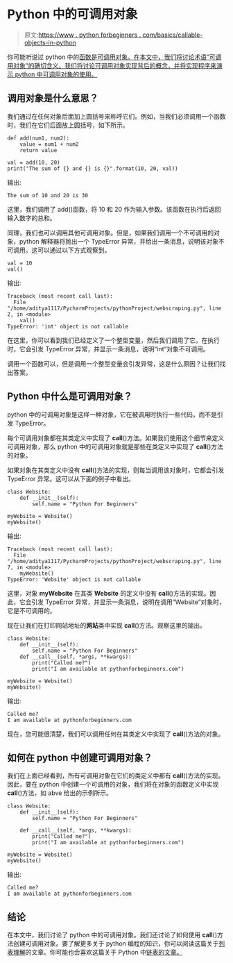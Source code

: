 # Python 中的可调用对象

> 原文:[https://www . python forbeginners . com/basics/callable-objects-in-python](https://www.pythonforbeginners.com/basics/callable-objects-in-python)

你可能听说过 python 中的[函数是可调用对象。在本文中，我们将讨论术语“可调用对象”的确切含义。我们将讨论可调用对象实现背后的概念，并将实现程序来演示 python 中可调用对象的使用。](https://www.pythonforbeginners.com/basics/python-functions-cheat-sheet)

## 调用对象是什么意思？

我们通过在任何对象后面加上圆括号来称呼它们。例如，当我们必须调用一个函数时，我们在它们后面放上圆括号，如下所示。

```
def add(num1, num2):
    value = num1 + num2
    return value

val = add(10, 20)
print("The sum of {} and {} is {}".format(10, 20, val))
```

输出:

```
The sum of 10 and 20 is 30
```

这里，我们调用了 add()函数，将 10 和 20 作为输入参数。该函数在执行后返回输入数字的总和。

同理，我们也可以调用其他可调用对象。但是，如果我们调用一个不可调用的对象，python 解释器将抛出一个 TypeError 异常，并给出一条消息，说明该对象不可调用。这可以通过以下方式观察到。

```
val = 10
val()
```

输出:

```
Traceback (most recent call last):
  File "/home/aditya1117/PycharmProjects/pythonProject/webscraping.py", line 2, in <module>
    val()
TypeError: 'int' object is not callable 
```

在这里，你可以看到我们已经定义了一个整型变量，然后我们调用了它。在执行时，它会引发 TypeError 异常，并显示一条消息，说明“int”对象不可调用。

调用一个函数可以，但是调用一个整型变量会引发异常，这是什么原因？让我们找出答案。

## Python 中什么是可调用对象？

python 中的可调用对象是这样一种对象，它在被调用时执行一些代码，而不是引发 TypeError。

每个可调用对象都在其类定义中实现了 __call__()方法。如果我们使用这个细节来定义可调用对象，那么 python 中的可调用对象就是那些在类定义中实现了 __call__()方法的对象。

如果对象在其类定义中没有 __call__()方法的实现，则每当调用该对象时，它都会引发 TypeError 异常。这可以从下面的例子中看出。

```
class Website:
    def __init__(self):
        self.name = "Python For Beginners"

myWebsite = Website()
myWebsite() 
```

输出:

```
Traceback (most recent call last):
  File "/home/aditya1117/PycharmProjects/pythonProject/webscraping.py", line 7, in <module>
    myWebsite()
TypeError: 'Website' object is not callable
```

这里，对象 **myWebsite** 在其类 **Website** 的定义中没有 __call__()方法的实现。因此，它会引发 TypeError 异常，并显示一条消息，说明在调用“Website”对象时，它是不可调用的。

现在让我们在打印网站地址的**网站**类中实现 __call__()方法。观察这里的输出。

```
class Website:
    def __init__(self):
        self.name = "Python For Beginners"
    def __call__(self, *args, **kwargs):
        print("Called me?")
        print("I am available at pythonforbeginners.com")

myWebsite = Website()
myWebsite() 
```

输出:

```
Called me?
I am available at pythonforbeginners.com 
```

现在，您可能很清楚，我们可以调用任何在其类定义中实现了 __call__()方法的对象。

## 如何在 python 中创建可调用对象？

我们在上面已经看到，所有可调用对象在它们的类定义中都有 __call__()方法的实现。因此，要在 python 中创建一个可调用的对象，我们将在对象的函数定义中实现 __call__()方法，如 abve 给出的示例所示。

```
class Website:
    def __init__(self):
        self.name = "Python For Beginners"

    def __call__(self, *args, **kwargs):
        print("Called me?")
        print("I am available at pythonforbeginners.com")

myWebsite = Website()
myWebsite() 
```

输出:

```
Called me?
I am available at pythonforbeginners.com 
```

## 结论

在本文中，我们讨论了 python 中的可调用对象。我们还讨论了如何使用 __call__()方法创建可调用对象。要了解更多关于 python 编程的知识，你可以阅读这篇关于[列表理解](https://www.pythonforbeginners.com/basics/list-comprehensions-in-python)的文章。你可能也会喜欢这篇关于 Python 中[链表的文章。](https://www.pythonforbeginners.com/lists/linked-list-in-python)